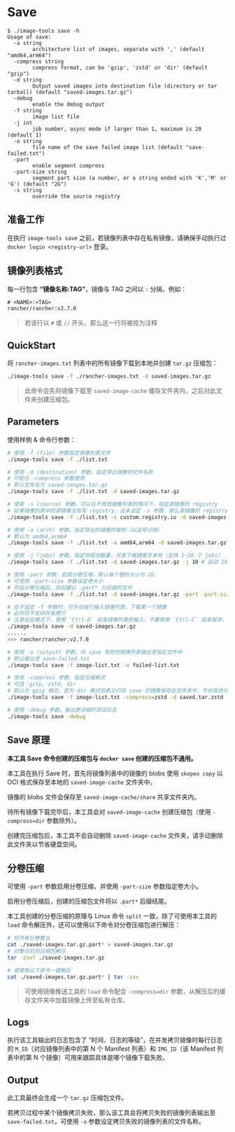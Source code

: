 # Save

```console
$ ./image-tools save -h
Usage of save:
  -a string
        architecture list of images, separate with ',' (default "amd64,arm64")
  -compress string
        compress format, can be 'gzip', 'zstd' or 'dir' (default "gzip")
  -d string
        Output saved images into destination file (directory or tar tarball) (default "saved-images.tar.gz")
  -debug
        enable the debug output
  -f string
        image list file
  -j int
        job number, async mode if larger than 1, maximum is 20 (default 1)
  -o string
        file name of the save failed image list (default "save-failed.txt")
  -part
        enable segment compress
  -part-size string
        segment part size (a number, or a string ended with 'K','M' or 'G') (default "2G")
  -s string
        override the source registry
```

## 准备工作

在执行 `image-tools save` 之前，若镜像列表中存在私有镜像，请确保手动执行过 `docker login <registry-url>` 登录。

## 镜像列表格式

每一行包含 **“镜像名称:TAG”**，镜像与 TAG 之间以 `:` 分隔，例如：

```txt
# <NAME>:<TAG>
rancher/rancher:v2.7.0
```

> 若该行以 `#` 或 `//` 开头，那么这一行将被视为注释

## QuickStart

将 `rancher-images.txt` 列表中的所有镜像下载到本地并创建 `tar.gz` 压缩包：

```sh
./image-tools save -f ./rancher-images.txt -d saved-images.tar.gz
```

> 此命令会先将镜像下载至 `saved-image-cache` 缓存文件夹内，之后对此文件夹创建压缩包。

## Parameters

使用样例 & 命令行参数：

```sh
# 使用 -f (file) 参数指定镜像列表文件
./image-tools save -f ./list.txt

# 使用 -d (destination) 参数，指定导出镜像的文件名称
# 可配合 -compress 参数使用
# 默认文件名为 saved-images.tar.gz
./image-tools save -f ./list.txt -d saved-images.tar.gz

# 使用 -s (source) 参数，可以在不修改镜像列表的情况下，指定源镜像的 registry
# 如果镜像列表中的源镜像没有写 registry，且未设定 -s 参数，那么源镜像的 registry 会被设定为默认的 docker.io
./image-tools save -f ./list.txt -s custom.registry.io -d saved-images.tar.gz

# 使用 -a (arch) 参数，指定导出的镜像的架构（以逗号分隔）
# 默认为 amd64,arm64
./image-tools save -f ./list.txt -a amd64,arm64 -d saved-images.tar.gz

# 使用 -j (jobs) 参数，指定协程池数量，并发下载镜像至本地（支持 1~20 个 jobs）
./image-tools save -f ./list.txt -d saved-images.tar.gz -j 10 # 启动 10 个 Worker

# 使用 -part 参数，启用分卷压缩，默认每个卷的大小为 2G
# 可使用 -part-size 参数设定卷大小
# 开启分卷压缩后，将创建以 .part* 为后缀的文件
./image-tools save -f ./list.txt -d saved-images.tar.gz -part -part-size=4G # 指定每个卷大小为 4G

# 在不设定 -f 参数时，可手动按行输入镜像列表，下载某一个镜像
# 此时将不支持并发拷贝
# 注意在此模式下，使用 `Ctrl-D` 结束镜像列表的输入，不要使用 `Ctrl-C` 结束程序，否则将无法创建压缩包！
./image-tools save -d saved-images.tar.gz
......
>>> rancher/rancher:v2.7.0

# 使用 -o (output) 参数，将 save 失败的镜像列表输出至指定文件中
# 默认输出至 save-failed.txt
./image-tools save -f image-list.txt -o failed-list.txt

# 使用 -compress 参数，指定压缩格式
# 可选：gzip, zstd, dir
# 默认为 gzip 格式，若为 dir 格式则表示只将 save 的镜像保存在文件夹中，不对其进行压缩
./image-tools save -f image-list.txt -compress=zstd -d saved.tar.zstd

# 使用 -debug 参数，输出更详细的调试日志
./image-tools save -debug
```

## Save 原理

**本工具 Save 命令创建的压缩包与 `docker save` 创建的压缩包不通用。**

本工具在执行 Save 时，首先将镜像列表中的镜像的 blobs 使用 `skopeo copy` 以 OCI 格式保存至本地的 `saved-image-cache` 文件夹中。

镜像的 blobs 文件会保存至 `saved-image-cache/share` 共享文件夹内。

待所有镜像下载完毕后，本工具会对 `saved-image-cache` 创建压缩包（使用 `-compress=dir` 参数除外）。

创建完压缩包后，本工具不会自动删除 `saved-image-cache` 文件夹，请手动删除此文件夹以节省硬盘空间。

## 分卷压缩

可使用 `-part` 参数启用分卷压缩，并使用 `-part-size` 参数指定卷大小。

启用分卷压缩后，创建的压缩包文件将以 `.part*` 后缀结尾。

本工具创建的分卷压缩的原理与 Linux 命令 `split` 一致，除了可使用本工具的 `load` 命令解压外，还可以使用以下命令对分卷压缩包进行解压：

```sh
# 将所有分卷整合
cat ./saved-images.tar.gz.part* > saved-images.tar.gz
# 对整合后的压缩包解压
tar -zxvf ./saved-images.tar.gz

# 或使用以下命令一键解压
cat ./saved-images.tar.gz.part* | tar -zxv
```

> 可使用镜像推送工具的 `load` 命令配合 `-compress=dir` 参数，从解压后的缓存文件夹中加载镜像上传至私有仓库。

## Logs

执行该工具输出的日志包含了 “时间、日志的等级”，在并发拷贝镜像时每行日志的 `M_ID`（对应镜像列表中的第 N 个 Manifest 列表）和 `IMG_ID`（该 Manifest 列表中的第 N 个镜像）可用来跟踪具体是哪个镜像下载失败。

## Output

此工具最终会生成一个 `tar.gz` 压缩包文件。

若拷贝过程中某个镜像拷贝失败，那么该工具会将拷贝失败的镜像列表输出至 `save-failed.txt`，可使用 `-o` 参数设定拷贝失败的镜像列表的文件名称。
